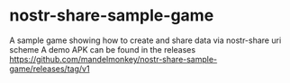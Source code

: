 # nostr-share-sample-game
A sample game showing how to create and share data via nostr-share uri scheme
A demo APK can be found in the releases https://github.com/mandelmonkey/nostr-share-sample-game/releases/tag/v1
